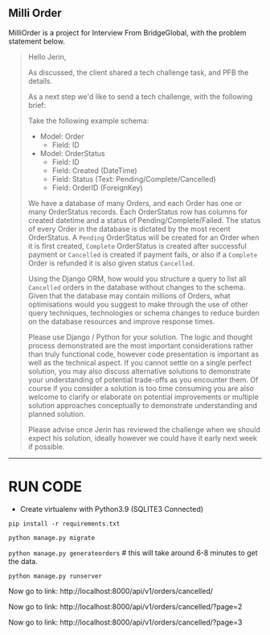 Milli Order
---

MilliOrder is a project for Interview From BridgeGlobal, 
with the problem statement below.

> 
>    Hello Jerin,
>
>    As discussed, the client shared a tech challenge task, and PFB the details.
>
>    As a next step we'd like to send a tech challenge, with the following brief:
>
>    Take the following example schema:
>
>    - Model: Order
>       - Field: ID
>    - Model: OrderStatus
>       - Field: ID
>       - Field: Created (DateTime)
>       - Field: Status (Text: Pending/Complete/Cancelled)
>       - Field: OrderID (ForeignKey)
>
>    We have a database of many Orders, and each Order has one or many OrderStatus records. 
>    Each OrderStatus row has columns for created datetime and a status of Pending/Complete/Failed. 
>    The status of every Order in the database is dictated by the most recent OrderStatus. 
>    A `Pending` OrderStatus will be created for an Order when it is first created, `Complete` 
>    OrderStatus is created after successful payment or `Cancelled` is created if payment fails, 
>    or also if a `Complete` Order is refunded it is also given status `Cancelled`.
> 
>    Using the Django ORM, how would you structure a query to list all `Cancelled` orders in the 
>    database without changes to the schema. Given that the database may contain millions of 
>    Orders, what optimisations would you suggest to make through the use of other query 
>    techniques, technologies or schema changes to reduce burden on the database resources 
>    and improve response times.
> 
>    Please use Django / Python for your solution. The logic and thought process demonstrated
>    are the most important considerations rather than truly functional code, however code 
>    presentation is important as well as the technical aspect. If you cannot settle on a
>    single perfect solution, you may also discuss alternative solutions to demonstrate your
>    understanding of potential trade-offs as you encounter them. Of course if you consider a
>    solution is too time consuming you are also welcome to clarify or elaborate on potential
>    improvements or multiple solution approaches conceptually to demonstrate understanding
>    and planned solution.
> 
>    Please advise once Jerin has reviewed the challenge when we should expect his solution, 
>    ideally however we could have it early next week if possible.

---

# RUN CODE
- Create virtualenv with Python3.9  (SQLITE3 Connected)

`pip install -r requirements.txt`

`python manage.py migrate`

`python manage.py generateorders`    # this will take around 6-8 minutes to get the data.

`python manage.py runserver`


Now go to link: http://localhost:8000/api/v1/orders/cancelled/

Now go to link: http://localhost:8000/api/v1/orders/cancelled/?page=2

Now go to link: http://localhost:8000/api/v1/orders/cancelled/?page=3


